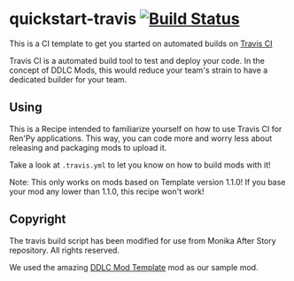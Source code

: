 # quickstart-travis [![Build Status](https://travis-ci.org/Sayo-nika/quickstart-travis.svg?branch=master)](https://travis-ci.org/Sayo-nika/quickstart-travis)

This is a CI template to get you started on automated builds on [Travis CI](https://travis-ci.org)

Travis CI is a automated build tool to test and deploy your code. In the concept of DDLC Mods, this would
reduce your team's strain to have a dedicated builder for your team.

## Using

This is a Recipe intended to familiarize yourself on how to use Travis CI for Ren'Py applications. This way, you can code more
and worry less about releasing and packaging mods to upload it.

Take a look at `.travis.yml` to let you know on how to build mods with it!

Note: This only works on mods based on Template version 1.1.0! If you base your mod any lower than 1.1.0, this recipe won't work!

## Copyright

The travis build script has been modified for use from Monika After Story repository. All rights reserved.

We used the amazing [DDLC Mod Template](https://github.com/Monika-After-Story/DDLCModTemplate) mod as our sample mod. 

